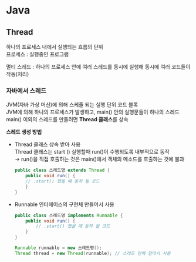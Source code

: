 # Java
## Thread
하나의 프로세스 내에서 실행되는 흐름의 단위  
프로세스 : 실행중인 프로그램  
  
멀티 스레드 : 하나의 프로세스 안에 여러 스레드를 동시에 실행해 동시에 여러 코드들이 작동(처리)  

### 자바에서 스레드
JVM(자바 가상 머신)에 의해 스케줄 되는 실행 단위 코드 블록  
JVM에 의해 하나의 프로세스가 발생하고, main() 안의 실행문들이 하나의 스레드  
main() 이외의 스레드를 만들려면 **Thread 클래스**를 상속  

**스레드 생성 방법**
- Thread 클래스 상속 받아 사용  
    Thread 클래스는 start () 실행할때 run()이 수행되도록 내부적으로 동작  
    → run()을 직접 호출하는 것은 main()에서 객체의 메소드를 호출하는 것에 불과  
    
    ```java
    public class 스레드명 extends Thread {
        public void run() {
        // .start() 했을 때 동작 될 코드
        }
    }
    ```
    
- Runnable 인터페이스의 구현체 만들어서 사용  
    
    ```java
    public class 스레드명 implements Runnable {
        public void run() {
            // .start() 했을 때 동작 될 코드
        }
    }
    
    Runnable runnable = new 스레드명();
    Thread thread = new Thread(runnable); // 스레드 안에 담아서 사용
    ```